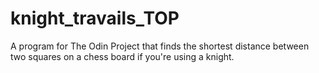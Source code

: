 # knight_travails_TOP
A program for The Odin Project that finds the shortest distance between two squares on a chess board if you're using a knight.
